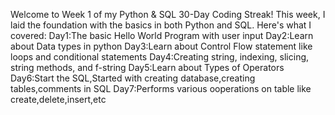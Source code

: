  Welcome to Week 1 of my Python & SQL 30-Day Coding Streak!
 This week, I laid the foundation with the basics in both Python and SQL. Here's what I covered:
 Day1:The basic Hello World Program with user input
 Day2:Learn about Data types in python
 Day3:Learn about Control Flow statement like loops and conditional statements
 Day4:Creating string, indexing, slicing, string methods, and f-string
 Day5:Learn about Types of Operators 
 Day6:Start the SQL,Started with creating database,creating tables,comments in SQL
 Day7:Performs various ooperations on table like create,delete,insert,etc
